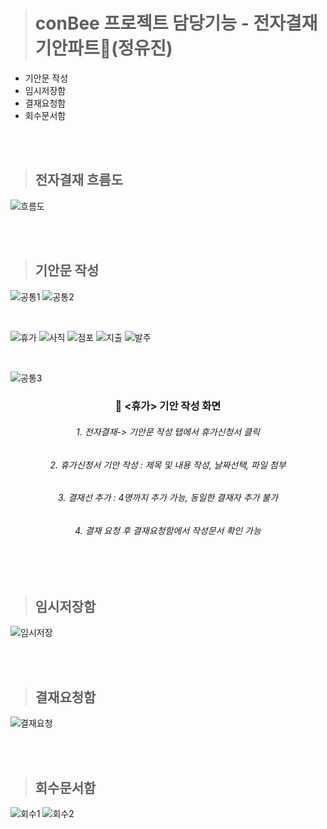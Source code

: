 > # conBee 프로젝트 담당기능 - 전자결재 기안파트📝(정유진)
 - 기안문 작성
 - 임시저장함
 - 결재요청함
 - 회수문서함

</br>
</br>

> ## 전자결재 흐름도
![흐름도](img/01_전자결재_플로우차트.png)

</br>
</br>

> ## 기안문 작성
![공통1](img/02_기안문작성_공통1.jpg)
![공통2](img/02_기안문작성_공통2.jpg)

</br>

![휴가](img/02_기안문작성_템플릿1_휴가.jpg)
![사직](img/02_기안문작성_템플릿2_사직.jpg)
![점포](img/02_기안문작성_템플릿3_점포.jpg)
![지출](img/02_기안문작성_템플릿4_지출.jpg)
![발주](img/02_기안문작성_템플릿5_발주.jpg)

</br>

![공통3](img/02_기안문작성_공통3.jpg)


<div align="center"> 
 
### 🔽 <휴가> 기안 작성 화면

###### 1. 전자결재-> 기안문 작성 탭에서 휴가신청서 클릭
###### 2. 휴가신청서 기안 작성 : 제목 및 내용 작성, 날짜선택, 파일 첨부
###### 3. 결재선 추가 : 4명까지 추가 가능, 동일한 결재자 추가 불가
###### 4. 결재 요청 후 결재요청함에서 작성문서 확인 가능


</div>


</br>
</br>

> ## 임시저장함
![임시저장](img/03_임시저장.jpg)

</br>
</br>

> ## 결재요청함

![결재요청](img/04_결재요청.jpg)

</br>
</br>

> ## 회수문서함

![회수1](img/05_회수1.jpg)
![회수2](img/05_회수2.jpg)

</br>
</br>
</br>
</br>


